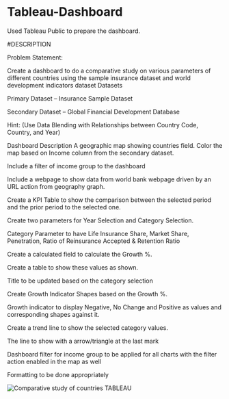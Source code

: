 # Tableau-Dashboard
Used Tableau Public to prepare the dashboard.

#DESCRIPTION

Problem Statement: 

Create a dashboard to do a comparative study on various parameters of different countries using the sample insurance dataset and world development indicators dataset Datasets 

Primary Dataset – Insurance Sample Dataset

Secondary Dataset – Global Financial Development Database

Hint: (Use Data Blending with Relationships between Country Code, Country, and Year)

Dashboard Description A geographic map showing countries field. Color the map based on Income column from the secondary dataset.

Include a filter of income group to the dashboard

Include a webpage to show data from world bank webpage driven by an URL action from geography graph.

Create a KPI Table to show the comparison between the selected period and the prior period to the selected one.

Create two parameters for Year Selection and Category Selection.

Category Parameter to have Life Insurance Share, Market Share, Penetration, Ratio of Reinsurance Accepted & Retention Ratio

Create a calculated field to calculate the Growth %.

Create a table to show these values as shown.

Title to be updated based on the category selection

Create Growth Indicator Shapes based on the Growth %.

Growth indicator to display Negative, No Change and Positive as values and corresponding shapes against it.

Create a trend line to show the selected category values.

The line to show with a arrow/triangle at the last mark

Dashboard filter for income group to be applied for all charts with the filter action enabled in the map as well

Formatting to be done appropriately

![Comparative study of countries TABLEAU](https://user-images.githubusercontent.com/113992933/226186433-52f78191-b993-4f80-8738-baaca8a78c6b.png)
